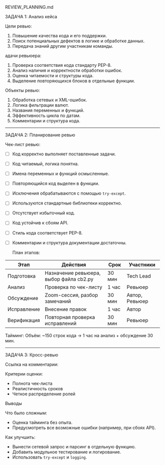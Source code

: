 
 REVIEW_PLANNING.md

 ЗАДАЧА 1: Анализ кейса

  Цели ревью:
1. Повышение качества кода и его поддержки.
2. Поиск потенциальных дефектов в логике и обработке данных.
3. Передача знаний другим участникам команды.

 адачи ревьюера:
1. Проверка соответствия кода стандарту PEP-8.
2. Анализ наличия и корректности обработки ошибок.
3. Оценка читаемости и структуры кода.
4. Выделение повторяющихся блоков в отдельные функции.

 Объекты ревью:
1. Обработка сетевых и XML-ошибок.
2. Логика фильтрации валют.
3. Названия переменных и функций.
4. Эффективность цикла по датам.
5. Комментарии и структура кода.

---

 ЗАДАЧА 2: Планирование ревью

  Чек-лист ревью:

- [ ] Код корректно выполняет поставленные задачи.
- [ ] Код читаемый, логика понятна.
- [ ] Имена переменных и функций осмысленные.
- [ ] Повторяющийся код выделен в функции.
- [ ] Исключения обрабатываются с помощью `try-except`.
- [ ] Используются стандартные библиотеки корректно.
- [ ] Отсутствует избыточный код.
- [ ] Код устойчив к сбоям API.
- [ ] Стиль кода соответствует PEP-8.
- [ ] Комментарии и структура документации достаточны.

  План этапов:

| Этап         | Действия                                          | Срок     | Участники        |
|--------------|---------------------------------------------------|----------|------------------|
| Подготовка   | Назначение ревьюера, выбор файла cb2.py           | 30 мин   | Tech Lead        |
| Анализ       | Проверка по чек-листу                             | 1 час    | Ревьюер          |
| Обсуждение   | Zoom-сессия, разбор замечаний                     | 30 мин   | Автор, Ревьюер   |
| Исправление  | Внесение правок                                   | 1 час    | Автор            |
| Верификация  | Повторная проверка исправлений                    | 30 мин   | Ревьюер          |

 

 Тайминг:
Объём: ~150 строк кода → 1 час на анализ + обсуждение 30 мин.

---

 ЗАДАЧА 3: Кросс-ревью

Ссылка на комментарии:  


Критерии оценки:
- Полнота чек-листа
- Реалистичность сроков
- Четкое распределение ролей



 Выводы

Что было сложным:
- Оценка тайминга без опыта.
- Предусмотреть все возможные ошибки (например, при сбоях API).

Как улучшить:
- Вынести сетевой запрос и парсинг в отдельную функцию.
- Добавить модульное тестирование и логирование.
- Использовать `try-except` и `logging`.
